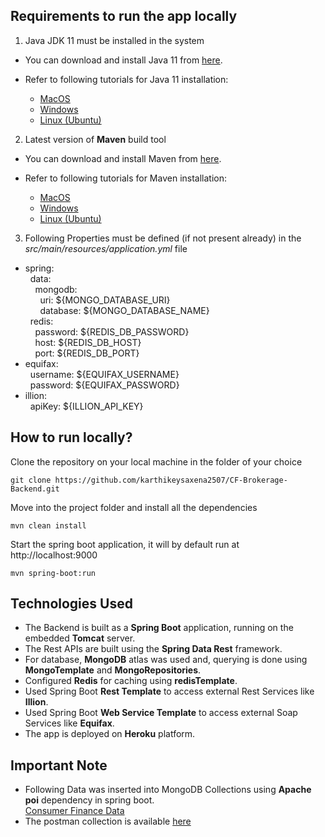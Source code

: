 <!-- # CF-Brokerage-Backend
The backend of the consumer finance brokerage prototype
 -->
## Requirements to run the app locally 

1. Java JDK 11 must be installed in the system
* You can download and install Java 11 from [here](https://www.oracle.com/in/java/technologies/javase/jdk11-archive-downloads.html).
* Refer to following tutorials for Java 11 installation:

  * [MacOS](https://www.youtube.com/watch?v=pxi3iIy4F5A)
  * [Windows](https://www.youtube.com/watch?v=1ZbHHLobt8A)
  * [Linux (Ubuntu)](https://www.youtube.com/watch?v=ogWKP9Lm-Qo)
  
2. Latest version of **Maven** build tool
* You can download and install Maven from [here](https://maven.apache.org/download.cgi).
* Refer to following tutorials for Maven installation:

  * [MacOS](https://www.youtube.com/watch?v=j0OnSAP-KtU)
  * [Windows](https://www.youtube.com/watch?v=6AVC3X88z6E)
  * [Linux (Ubuntu)](https://www.youtube.com/watch?v=TYfO26yc1EM)

3. Following Properties must be defined (if not present already) in the *src/main/resources/application.yml* file
  * spring: <br />
      &nbsp;&nbsp;data: <br />
        &nbsp;&nbsp;&nbsp;&nbsp;mongodb: <br />
          &nbsp;&nbsp;&nbsp;&nbsp;&nbsp;&nbsp;uri: ${MONGO_DATABASE_URI} <br />
          &nbsp;&nbsp;&nbsp;&nbsp;&nbsp;&nbsp;database: ${MONGO_DATABASE_NAME} <br />
      &nbsp;&nbsp;redis: <br />
        &nbsp;&nbsp;&nbsp;&nbsp;password: ${REDIS_DB_PASSWORD} <br />
        &nbsp;&nbsp;&nbsp;&nbsp;host: ${REDIS_DB_HOST} <br />
        &nbsp;&nbsp;&nbsp;&nbsp;port: ${REDIS_DB_PORT} <br />
  * equifax: <br />
      &nbsp;&nbsp;username: ${EQUIFAX_USERNAME} <br />
      &nbsp;&nbsp;password: ${EQUIFAX_PASSWORD} <br />
  * illion: <br />
      &nbsp;&nbsp;apiKey: ${ILLION_API_KEY} <br />

## How to run locally?

Clone the repository on your local machine in the folder of your choice

    git clone https://github.com/karthikeysaxena2507/CF-Brokerage-Backend.git
    
Move into the project folder and install all the dependencies

    mvn clean install
    
Start the spring boot application, it will by default run at http://localhost:9000

    mvn spring-boot:run
    
## Technologies Used

* The Backend is built as a **Spring Boot** application, running on the embedded **Tomcat** server.
* The Rest APIs are built using the **Spring Data Rest** framework.
* For database, **MongoDB** atlas was used and, querying is done using **MongoTemplate** and **MongoRepositories**.
* Configured **Redis** for caching using **redisTemplate**.
* Used Spring Boot **Rest Template** to access external Rest Services like **Illion**.
* Used Spring Boot **Web Service Template** to access external Soap Services like **Equifax**.
* The app is deployed on **Heroku** platform.

## Important Note
* Following Data was inserted into MongoDB Collections using **Apache poi** dependency in spring boot. <br />
  [Consumer Finance Data](https://docs.google.com/spreadsheets/d/1ciHzZ33Is7ThEcqUU3yxMrATyPRIQrv3LcQRy9e79X0/edit#gid=2043658304)
* The postman collection is available [here](https://www.getpostman.com/collections/2507a818a6f15d342a9d)
